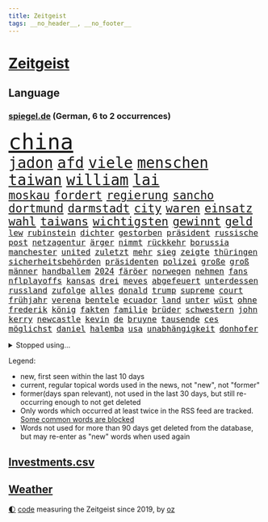 ```yaml
---
title: Zeitgeist
tags: __no_header__, __no_footer__
---
```


# [Zeitgeist](https://oliz.io/zeitgeist/)

## Language

<h3><a href="https://www.spiegel.de" target="_blank">spiegel.de</a> (German, 6 to 2 occurrences)</h3>
<p style="font-family:monospace">
<span style="font-size:32pt"><a href="news_links.html#china" class="current">china</a></span>
<br>
<span style="font-size:22pt"><a href="news_links.html#jadon" class="new">jadon</a></span>
<span style="font-size:22pt"><a href="news_links.html#afd" class="current">afd</a></span>
<span style="font-size:22pt"><a href="news_links.html#viele" class="current">viele</a></span>
<span style="font-size:22pt"><a href="news_links.html#menschen" class="current">menschen</a></span>
<span style="font-size:22pt"><a href="news_links.html#taiwan" class="current">taiwan</a></span>
<span style="font-size:22pt"><a href="news_links.html#william" class="current">william</a></span>
<span style="font-size:22pt"><a href="news_links.html#lai" class="current">lai</a></span>
<br>
<span style="font-size:17pt"><a href="news_links.html#moskau" class="current">moskau</a></span>
<span style="font-size:17pt"><a href="news_links.html#fordert" class="current">fordert</a></span>
<span style="font-size:17pt"><a href="news_links.html#regierung" class="current">regierung</a></span>
<span style="font-size:17pt"><a href="news_links.html#sancho" class="new">sancho</a></span>
<span style="font-size:17pt"><a href="news_links.html#dortmund" class="current">dortmund</a></span>
<span style="font-size:17pt"><a href="news_links.html#darmstadt" class="current">darmstadt</a></span>
<span style="font-size:17pt"><a href="news_links.html#city" class="current">city</a></span>
<span style="font-size:17pt"><a href="news_links.html#waren" class="current">waren</a></span>
<span style="font-size:17pt"><a href="news_links.html#einsatz" class="current">einsatz</a></span>
<span style="font-size:17pt"><a href="news_links.html#wahl" class="current">wahl</a></span>
<span style="font-size:17pt"><a href="news_links.html#taiwans" class="current">taiwans</a></span>
<span style="font-size:17pt"><a href="news_links.html#wichtigsten" class="current">wichtigsten</a></span>
<span style="font-size:17pt"><a href="news_links.html#gewinnt" class="current">gewinnt</a></span>
<span style="font-size:17pt"><a href="news_links.html#geld" class="current">geld</a></span>
<br>
<span style="font-size:12pt"><a href="news_links.html#lew" class="new">lew</a></span>
<span style="font-size:12pt"><a href="news_links.html#rubinstein" class="new">rubinstein</a></span>
<span style="font-size:12pt"><a href="news_links.html#dichter" class="current">dichter</a></span>
<span style="font-size:12pt"><a href="news_links.html#gestorben" class="current">gestorben</a></span>
<span style="font-size:12pt"><a href="news_links.html#präsident" class="current">präsident</a></span>
<span style="font-size:12pt"><a href="news_links.html#russische" class="current">russische</a></span>
<span style="font-size:12pt"><a href="news_links.html#post" class="current">post</a></span>
<span style="font-size:12pt"><a href="news_links.html#netzagentur" class="new">netzagentur</a></span>
<span style="font-size:12pt"><a href="news_links.html#ärger" class="current">ärger</a></span>
<span style="font-size:12pt"><a href="news_links.html#nimmt" class="current">nimmt</a></span>
<span style="font-size:12pt"><a href="news_links.html#rückkehr" class="current">rückkehr</a></span>
<span style="font-size:12pt"><a href="news_links.html#borussia" class="current">borussia</a></span>
<span style="font-size:12pt"><a href="news_links.html#manchester" class="current">manchester</a></span>
<span style="font-size:12pt"><a href="news_links.html#united" class="current">united</a></span>
<span style="font-size:12pt"><a href="news_links.html#zuletzt" class="current">zuletzt</a></span>
<span style="font-size:12pt"><a href="news_links.html#mehr" class="current">mehr</a></span>
<span style="font-size:12pt"><a href="news_links.html#sieg" class="current">sieg</a></span>
<span style="font-size:12pt"><a href="news_links.html#zeigte" class="current">zeigte</a></span>
<span style="font-size:12pt"><a href="news_links.html#thüringen" class="current">thüringen</a></span>
<span style="font-size:12pt"><a href="news_links.html#sicherheitsbehörden" class="current">sicherheitsbehörden</a></span>
<span style="font-size:12pt"><a href="news_links.html#präsidenten" class="current">präsidenten</a></span>
<span style="font-size:12pt"><a href="news_links.html#polizei" class="current">polizei</a></span>
<span style="font-size:12pt"><a href="news_links.html#große" class="current">große</a></span>
<span style="font-size:12pt"><a href="news_links.html#groß" class="current">groß</a></span>
<span style="font-size:12pt"><a href="news_links.html#männer" class="current">männer</a></span>
<span style="font-size:12pt"><a href="news_links.html#handballem" class="current">handballem</a></span>
<span style="font-size:12pt"><a href="news_links.html#2024" class="current">2024</a></span>
<span style="font-size:12pt"><a href="news_links.html#färöer" class="new">färöer</a></span>
<span style="font-size:12pt"><a href="news_links.html#norwegen" class="current">norwegen</a></span>
<span style="font-size:12pt"><a href="news_links.html#nehmen" class="current">nehmen</a></span>
<span style="font-size:12pt"><a href="news_links.html#fans" class="current">fans</a></span>
<span style="font-size:12pt"><a href="news_links.html#nflplayoffs" class="new">nflplayoffs</a></span>
<span style="font-size:12pt"><a href="news_links.html#kansas" class="new">kansas</a></span>
<span style="font-size:12pt"><a href="news_links.html#drei" class="current">drei</a></span>
<span style="font-size:12pt"><a href="news_links.html#meves" class="new">meves</a></span>
<span style="font-size:12pt"><a href="news_links.html#abgefeuert" class="current">abgefeuert</a></span>
<span style="font-size:12pt"><a href="news_links.html#unterdessen" class="current">unterdessen</a></span>
<span style="font-size:12pt"><a href="news_links.html#russland" class="current">russland</a></span>
<span style="font-size:12pt"><a href="news_links.html#zufolge" class="current">zufolge</a></span>
<span style="font-size:12pt"><a href="news_links.html#alles" class="current">alles</a></span>
<span style="font-size:12pt"><a href="news_links.html#donald" class="current">donald</a></span>
<span style="font-size:12pt"><a href="news_links.html#trump" class="current">trump</a></span>
<span style="font-size:12pt"><a href="news_links.html#supreme" class="current">supreme</a></span>
<span style="font-size:12pt"><a href="news_links.html#court" class="current">court</a></span>
<span style="font-size:12pt"><a href="news_links.html#frühjahr" class="current">frühjahr</a></span>
<span style="font-size:12pt"><a href="news_links.html#verena" class="current">verena</a></span>
<span style="font-size:12pt"><a href="news_links.html#bentele" class="current">bentele</a></span>
<span style="font-size:12pt"><a href="news_links.html#ecuador" class="current">ecuador</a></span>
<span style="font-size:12pt"><a href="news_links.html#land" class="current">land</a></span>
<span style="font-size:12pt"><a href="news_links.html#unter" class="current">unter</a></span>
<span style="font-size:12pt"><a href="news_links.html#wüst" class="current">wüst</a></span>
<span style="font-size:12pt"><a href="news_links.html#ohne" class="current">ohne</a></span>
<span style="font-size:12pt"><a href="news_links.html#frederik" class="current">frederik</a></span>
<span style="font-size:12pt"><a href="news_links.html#könig" class="current">könig</a></span>
<span style="font-size:12pt"><a href="news_links.html#fakten" class="current">fakten</a></span>
<span style="font-size:12pt"><a href="news_links.html#familie" class="current">familie</a></span>
<span style="font-size:12pt"><a href="news_links.html#brüder" class="current">brüder</a></span>
<span style="font-size:12pt"><a href="news_links.html#schwestern" class="current">schwestern</a></span>
<span style="font-size:12pt"><a href="news_links.html#john" class="current">john</a></span>
<span style="font-size:12pt"><a href="news_links.html#kerry" class="new">kerry</a></span>
<span style="font-size:12pt"><a href="news_links.html#newcastle" class="current">newcastle</a></span>
<span style="font-size:12pt"><a href="news_links.html#kevin" class="current">kevin</a></span>
<span style="font-size:12pt"><a href="news_links.html#de" class="current">de</a></span>
<span style="font-size:12pt"><a href="news_links.html#bruyne" class="new">bruyne</a></span>
<span style="font-size:12pt"><a href="news_links.html#tausende" class="current">tausende</a></span>
<span style="font-size:12pt"><a href="news_links.html#ces" class="new">ces</a></span>
<span style="font-size:12pt"><a href="news_links.html#möglichst" class="current">möglichst</a></span>
<span style="font-size:12pt"><a href="news_links.html#daniel" class="current">daniel</a></span>
<span style="font-size:12pt"><a href="news_links.html#halemba" class="current">halemba</a></span>
<span style="font-size:12pt"><a href="news_links.html#usa" class="current">usa</a></span>
<span style="font-size:12pt"><a href="news_links.html#unabhängigkeit" class="current">unabhängigkeit</a></span>
<span style="font-size:12pt"><a href="news_links.html#donhofer" class="new">donhofer</a></span>
</p>
<details>
<summary>Stopped using...</summary>
<p class="former" style="font-size:12pt">
verschiedene(1180) eröffnet(1179) geburtstag(1179) jan(1178) programm(1178) schließen(1178) schwarzen(1178) statement(1178) rasant(1177) brutale(1176) gerhard(1176) mali(1176) prinz(1176) sieger(1176) verboten(1176) behauptet(1175) besiegt(1175) entschädigung(1175) esken(1175) gemeinde(1175) mainz(1175) saskia(1175) verlust(1175) einzelne(1174) extreme(1174) gefährlichen(1174) hieß(1174) hsv(1174) priester(1174) verhandelt(1174) benzin(1173) brücke(1173) tobt(1173) überlebte(1173) breitet(1172) carsten(1172) enthüllt(1172) fließt(1172) gehalt(1172) institut(1172) preisen(1172) schwierigkeiten(1172) sicherheitskräfte(1172) stärken(1172) widerspricht(1172) zahlung(1172) anschläge(1171) beschäftigten(1171) bremer(1171) fehler(1171) senken(1171) tore(1171) vertrag(1171) kanzleramt(1170) klaren(1170) mütter(1170) vermutet(1170) wichtigste(1170) anspruch(1169) europäer(1169) falsch(1169) jagd(1169) kämpfe(1169) rassistische(1169) schüssen(1169) verstehen(1169) walter(1169) diplomaten(1168) entlastet(1168) gefährden(1168) passt(1168) senkt(1168) standort(1168) tieren(1168) angeklagter(1167) angekommen(1167) drohungen(1167) englische(1167) erhielt(1167) gegangen(1167) ton(1167) untersuchungsausschuss(1167) debakel(1166) kräftig(1166) rand(1165) e(1164) gesetze(1164) produzieren(1164) radikale(1164) sprecher(1164) bilden(1163) erkenntnisse(1163) meiner(1163) unterschiedlich(1163) verlangen(1162) erneuten(1161) schlimmste(1161) erkrankung(1160) 1000(1159) deals(1159) schaffte(1159) sendung(1159) voraussetzungen(1159) halb(1158) verursacht(1158) begriff(1157) nah(1157) olympische(1157) bundesgerichtshof(1156) erfunden(1155) immerhin(1155) kooperation(1155) echten(1153) gekauft(1153) nachfrage(1153) analysiert(1151) spitzenreiter(1151) erwachsene(1150) großem(1149) projekte(1149) aussehen(1148) umgeht(1146) bestmarke(1144) fußballwm(1144) entschuldigung(1143) enorme(1142) abstieg(1141) atomkraft(1141) informiert(1141) möglichkeiten(1140) dramatischen(1138) versorgung(1134) olympia(1131) tuchel(1130) identität(1129) ausgaben(1126) annäherung(1123) ungewöhnlichen(1119) coronaimpfung(1099) zustimmen(1065) konfrontation(1061) estland(1046) 250(988) mitverantwortlich(988) banken(976) unfälle(961) drohende(933) ministerin(922) kleidung(912) schrumpft(907) sichtbar(885) polnischen(879) entlastung(870) kuriose(870) parlaments(867) moderner(851) hoffenheim(847) zeitungsbericht(843) nachmittag(836) gleichen(831) schränkt(815) schulden(814) rhein(796) 41(790) methode(783) meta(758) außenministerium(755) erwiesen(753) zufall(748) schloss(745) kremlchef(737) soldat(716) neuwagen(712) sankt(712) zweites(710) überwachung(707) expremier(704) ergeben(693) positiven(692) mbappé(681) stoff(653) eindrücke(650) messerangriff(649) lindners(638) angestellte(634) ausstieg(628) abgrund(623) aufeinander(600) fragwürdige(592) hitze(590) ausgebaut(582) dürre(580) kaiserslautern(577) bedrohte(572) besseren(569) tierschützer(567) andrew(565) profi(557) grün(552) plädieren(548) geste(540) verleihung(531) usrepublikaner(530) ähnlichen(527) gehirn(511) psychischen(510) importiert(505) heidenheim(502) bach(496) elefanten(496) 63(494) perfekt(492) peru(490) gendern(487) banden(483) töne(483) entstehen(481) zutritt(475) kontroverse(473) rassistischer(470) francisco(462) indiens(462) sechsten(462) stemmen(462) vereinbarung(462) einsamkeit(461) kollegin(460) begegnung(458) bröckelt(456) elektronische(451) gerecht(450) neymar(448) aktivist(447) hit(441) zweifeln(440) kohl(436) abbruch(434) gefangenen(432) ernennt(426) chaotische(424) todesstrafe(423) aufsichtsrat(416) doping(416) befragung(415) ioc(415) böhmermann(407) tabu(407) häufigsten(405) ig(405) metall(405) unerlaubt(405) reißen(404) figuren(403) düster(401) finanzaufsicht(399) liberale(398) zehntausenden(398) zerschlagen(398) technologien(393) fenster(390) kommentiert(390) flogen(386) petersburg(386) bafin(384) youtuber(384) erheben(382) dunkelheit(379) wunderbare(376) kulturkampf(374) totschlags(374) eroller(372) aufgelöst(367) änderung(367) dreier(366) gefälschten(366) udo(366) weber(360) community(358) revision(358) vorfälle(358) vorstand(356) meiste(355) perspektive(355) plätze(354) solcher(354) denkbar(353) ansicht(350) gesundheitliche(350) dauer(348) geldgeber(348) wand(345) verleumdung(344) 23jähriger(341) bundeswirtschaftsminister(340) springer(340) entsprechende(331) heran(331) chatbot(330) wettlauf(330) startups(329) paket(326) juventus(325) verfügbar(325) jäger(322) lauf(322) green(321) späten(321) bildet(320) spezies(320) 150000(318) antike(318) bauarbeiten(317) usbürger(317) 51(316) spielerinnen(316) umdenken(316) marius(314) reiz(314) sondervermögen(314) bewertet(313) siedlung(313) bär(312) trier(312) zutiefst(312) 1600(311) dicht(311) riskante(310) spiegelrecherchen(308) anpassen(306) menschliche(306) joggen(302) marina(302) 1998(300) gebäuden(300) müttern(300) gala(295) linkenpolitikerin(294) verteidigte(292) warb(292) 40jähriger(288) geschehen(286) milliardenschwere(286) griechische(284) rebellion(284) kümmert(283) verstärken(283) bestreiten(282) bahnreisende(278) downing(278) geknackt(276) asylpolitik(275) festgelegt(275) duschen(273) parteichefin(273) fehde(272) sommerspielen(272) spiegeltalk(272) susanne(271) heimlich(269) angerichtet(268) erdöl(267) startete(267) behindern(266) greenwashing(265) involviert(265) produkt(265) prinzip(264) reuß(264) modi(262) rückhalt(262) milliardengeschäft(261) 800(260) theorie(260) dringt(259) schadstoffe(259) begeisterung(258) follower(258) referendum(256) stuft(256) zurückgetreten(256) gewusst(255) bekämpfung(252) massenhaft(251) staatsbürger(251) westlicher(251) wette(251) amtsinhaber(250) fisch(247) ermutigt(246) spielten(245) ikone(244) erstem(240) getrieben(239) 8000(237) parteitag(237) sudan(236) populismus(235) haar(234) ereignis(233) berühmtesten(231) kane(230) geldwäsche(229) landesverband(229) look(229) miese(229) umstieg(228) feinde(226) rechtskräftig(226) schätzen(226) gegnern(225) auswirken(224) pilot(224) hamm(222) iphones(222) unogeneralsekretär(222) nachbesserungen(221) prognostiziert(221) untergebracht(221) rekrutieren(220) trümmer(220) dämpfer(218) frankfurts(217) brachen(216) schulleiter(216) serge(216) bundeshaushalt(215) massen(215) vi(215) brutalen(214) internetstars(213) alben(212) lustige(211) bürgern(210) thyssenkrupp(210) dietmar(208) befürchtete(207) beitragen(207) mangelnder(207) motor(207) abgenommen(206) abschlusserklärung(206) kylian(206) kurzer(205) süddeutschland(205) haushalten(204) kalter(202) würdigung(201) unterschätzen(200) falschaussage(199) tropfen(199) verbandschef(199) 1973(196) beschäftigung(196) bundesarbeitsgericht(196) demokratiebewegung(196) gelaufen(196) falsches(195) balkon(194) potenziell(194) abschrecken(193) berechnungen(193) telefon(190) versäumnisse(190) erwärmung(189) einbringen(186) entsorgt(186) selben(186) rechtsruck(185) reparaturen(185) systeme(185) begründete(183) berufen(183) südukraine(183) amira(182) milliardenschweren(182) wetterbedingungen(182) brände(180) delegation(180) bartsch(179) populist(178) vergessene(178) beworben(176) popstars(176) rolling(176) stones(176) vergangen(175) fleck(174) homophobe(174) posthum(174) reserven(174) wertet(174) internetkonzern(173) xiii(173) beschloss(172) militäroperation(172) ezb(171) feindbild(171) report(171) unterhaltung(171) essener(170) neonazi(170) verbinden(170) architekten(169) verteuern(169) freizeit(168) neubrandenburg(168) o2(168) hacken(167) schlimmer(167) lichtblick(166) aufatmen(165) begriffe(165) erderwärmung(165) becken(164) entpuppt(164) bundesligasaison(163) schriftstellerin(163) zutaten(162) kooperiert(161) schärfsten(161) unilever(160) 7000(158) froh(158) metas(158) selenskyjs(158) jenaer(157) reichsbürgergruppe(157) kürzung(155) schneidet(155) drohender(153) ernste(153) unterhalt(153) gebissen(152) gerichtsverfahren(152) gruppenphase(152) ausschuss(151) juristin(151) cdugeneralsekretär(150) schönste(150) erfinden(149) gerichtsmediziner(149) kultusminister(149) linienbus(149) unsicherheit(148) lindenberg(147) geprüft(146) sinnlos(146) gedreht(145) costa(144) erahnen(144) männlichkeit(143) thailändischen(143) ussenatoren(143) unwohlsein(142) stahlhersteller(141) margot(140) boykott(139) kollidieren(139) morawiecki(139) anlage(138) chipfabriken(138) kanzlerpartei(138) zusätzlichen(138) kunde(137) spanierin(137) wahlkreis(137) innere(136) webstars(136) ausscheiden(135) intensiver(135) patientin(135) verglichen(135) cannabislegalisierung(133) gegenspieler(133) hardliner(133) sicherheitsrat(133) anzeige(132) samstagabend(132) iocpräsident(131) meryl(131) sozial(131) streep(131) moscheen(130) tankstelle(130) reutlingen(129) unbeeindruckt(129) wirbel(129) tickt(128) einigten(127) regelrechten(127) elfmeterschießen(124) rucksack(124) models(123) negative(123) betrag(122) herrchen(122) nachzahlen(121) unterkunft(121) fraktion(120) kräften(120) schmerzhafter(120) beweist(119) karrierecoach(119) saudiarabiens(119) 82(117) kriegsführung(117) raketenabwehrsystem(117) young(117) angehören(116) einziges(116) sportlerinnen(116) trittin(116) hauptdarsteller(115) verstößen(115) year(115) jugendorganisation(114) rumänische(114) british(113) ködern(113) lenkte(113) tabellenspitze(113) geist(112) probiert(112) unheilbar(112) abgestellt(111) usbotschaft(111) hassbotschaften(110) trennungskinder(109) v(109) hermoso(108) jenni(108) kühl(108) langwierigen(108) nadia(108) rubiales(108) mtv(107) abgehängt(106) bahnhöfen(106) beschlüsse(105) herein(105) weltbesten(105) wmtriumph(105) libyen(104) missbrauchen(104) hofften(103) konzertfilm(103) lachs(103) lass(103) lieferwagen(103) seltenes(103) chemnitz(102) finanzspritze(102) morgenstunden(102) probe(101) fernseher(100) armenien(99) aserbaidschan(99) kanal(99) stadtrat(99) dreistelliger(98) jean(98) pocher(98) schütze(98) challenge(97) klimagipfel(97) lebensräume(97) verfehlten(97) bundestagsfraktion(96) festnehmen(95) grünem(95) kontrolleure(95) milliardenhilfen(95) sanften(95) scherz(95) 1994(94) evangelista(94) milliardenhöhe(94) teslachef(94) vergehen(94) wehrte(94) zukommen(94) 34jährige(93) inselstaaten(93) peinliche(93) proben(93) steuererhöhungen(93) ai(92) finanzmärkten(92) bestattet(91) brennstoffen(91) efuels(91) kräftiger(91) sekunde(91) zugverkehr(91) aggression(90) barrymore(90) canceln(90) drew(90) europaparlament(90) hagelkörner(90) landesverrats(90) metronom(90) pedelecs(90) population(90) skulpturen(90) wiederzusehen(90) bundesvorstand(89) gefolgt(89) time(89) tragisch(89) gemüse(88) verschüttete(88) biologe(87) milieu(87) putzen(87) tüfteln(87) verfügen(87) 2400(86) anonym(86) beschuldigt(86) entzug(86) erkältung(86) notaufnahmen(86) sibirien(86) wechseljahre(86) bistum(85) branson(85) religion(85) tiktoker(85) dillinger(84) edmund(84) leaks(84) schlusslicht(84) smarte(84) affären(83) blätter(83) extinction(83) schulnoten(83) smartes(83) ultrarechten(83) untermauert(83) danzig(82) sanierungspflicht(82) trucker(82) archäologische(81) besprüht(81) mateusz(81) rechtfertigen(81) stocken(81) verfeindeten(81) grundlegende(80) krisenzeiten(80) luftfahrt(80) steuervorteile(80) vorgeschichte(80) zynisch(80) übergangen(80) granate(79) herfried(79) love(79) münkler(79) pushbacks(79) zeitlupe(79) ausrutscher(78) brightline(78) effizienz(78) entsendung(78) fallende(78) gravierenden(78) hochgeschwindigkeitszug(78) mehrkosten(78) shutdown(78) sieges(78) taxi(78) antetokounmpo(77) arbeite(77) einjährigen(77) ernüchtert(77) geschlossenheit(77) giannis(77) gucken(77) tsg(77) überlastete(77) 2035(76) lafontaine(76) muslimisches(76) nature(76) nebenkosten(76) oskar(76) regierungswechsel(76) schau(76) sportevent(76) ungleich(75) airways(74) beiseite(74) diagnostiziert(74) euebene(74) schwerfällt(74) überstimmt(74) bestechung(73) dauerhafter(73) euroraum(73) geschäftspraktiken(73) herausholen(73) schmach(73) vertrauensverlust(73) absichtliche(72) achtsamkeitstrend(72) bevorzugt(72) fahrplan(72) gewerkschafter(72) glitzern(72) lasst(72) milliardenmarkt(72) parteifreundes(72) schweiger(72) sprengen(72) til(72) unerwünschte(72) uniklinik(72) krankes(71) livtour(71) ungerecht(71) unprofessionell(71) vermittlung(71) warme(71) ehrlich(70) eindeutiges(70) handelsblatt(70) physiker(70) riskanter(70) spitzenspiel(70) stammenden(70) versuche(70) atomen(69) bucks(69) erzählungen(69) hinterzogen(69) maskenmillionärin(69) plastiktüten(69) wagenknechtpartei(69) zurückgezogen(69) abgelöst(68) präparierten(68) rekorden(68) anrufen(67) elektronen(67) eumitgliedstaaten(67) ferenc(67) krausz(67) modehändler(67) physiknobelpreis(67) verhaltensregeln(67) überfällig(67) abschottung(66) cduspitzenpolitiker(66) jeremy(66) molly(66) sonderbeauftragter(66) schuf(65) tankstellen(65) unparteiischen(65) worüber(65) übertragene(65) bewilligung(64) effenbergbank(64) erfindung(64) erhob(64) financial(64) friedensnobelpreis(64) katapultiert(64) köstliche(64) mohammadi(64) narges(64) neunmal(64) parteigründung(64) streuen(64) ungeklärten(64) unterstützten(64) weltgesundheitsorganisation(64) ölpreis(64) audio(63) aufrechterhalten(63) ausgebeutet(63) eueinigung(63) rekordwert(63) wilde(63) außenwelt(62) geborene(62) hakt(62) kracht(62) laufe(62) naher(62) regierungserklärung(62) schick(62) anhaltenden(61) born(61) erodiert(61) flüchtlingsheim(61) mobilisiert(61) opec(61) wochenlangen(61) 175(60) bezirk(60) gesprächsstoff(60) ortschaften(60) 1990(59) kinderbuchautorin(59) munter(59) normale(59) volleyball(59) büchern(58) flughafens(58) flächenbrand(58) hamaskämpfern(58) hetzjagd(58) iron(58) kalorien(58) klimafreundliche(58) olympisches(58) trauergemeinde(58) vertrieben(58) wahlsieg(58) bundespräsidenten(57) enttäuschte(57) drängendsten(56) gewähren(56) grenzübergänge(56) orange(56) sähen(56) vernichten(56) vorläufige(56) einfachen(55) gal(55) gehypte(55) kmk(55) prostatakrebs(55) rechtsnationale(55) spiegelredakteurin(55) wachse(55) aufreger(54) bekomme(54) designierte(54) dome(54) einseitige(54) extremistischen(54) neonazis(54) schikane(54) tanz(54) unoklimakonferenz(54) weltklimakonferenz(54) windstrom(54) eigenschaften(53) erwachsener(53) gekippt(53) medikament(53) abos(52) einstimmigen(52) gedeiht(52) hamaskämpfer(52) lig(52) länderchefs(52) play(52) spiegelbericht(52) süper(52) eingeweiht(51) johnson(51) oftmals(51) sobald(51) südpolarmeer(51) zusammenbrach(51) 25000(50) antiisraelproteste(50) liebäugelt(50) linkenikone(50) santos(50) weltkriegs(50) 39jähriger(49) derby(49) jahrtausende(49) ungeschoren(49) überaus(49) bsw(48) festgeldangebote(48) installiert(48) monatelanger(48) urlauberinnen(48) verschweigt(48) warnstreik(48) arielle(47) bereut(47) psychotherapeutin(47) sagaftra(47) abzuschaffen(46) bonus(46) cop(46) hagelte(46) krisenstimmung(46) option(46) tunneln(46) verblüfft(46) versperrt(46) adam(45) furchtbar(45) kabarettist(45) tool(45) begibt(44) einschreiten(44) gebraucht(44) großprojekte(44) koalitionsstreit(44) militärhilfen(44) neureuther(44) wundern(44) antisemitismusdebatte(43) cyberattacke(43) müdigkeit(43) soldatin(43) haftbar(42) korrekt(42) mandanten(42) nordrheinwestfälischen(42) signalisiert(42) uskampfjets(42) warnzeichen(42) 44jähriger(41) bagdad(41) basisinitiative(41) bettina(41) gelbem(41) resolution(41) sportschau(41) staatssekretärin(41) wirtz(41) übel(41) beyoncé(40) bochumer(40) düpiert(40) feststehen(40) gegründeten(40) modewelt(40) schade(40) engagieren(39) hut(39) neurowissenschaftler(39) pazifikstaat(39) bewirkt(38) dschabalia(38) innen(38) interpretation(38) useliteuni(38) anliegen(37) bewertung(37) esa(37) gestritten(37) maggie(37) priorität(37) schutt(37) siedler(37) wett(37) koalitionspartnern(36) pokalpleite(36) selbstwahrnehmung(36) usuniversitäten(36) wohlhabende(36) ampelpartner(35) artikel(35) ausreise(35) hamastunnel(35) instanz(35) starr(35) jokić(34) kernforderung(34) systemwechsel(34) zehnt(34) bestechender(33) erspart(33) geiselnahme(33) modus(33) mäuse(33) stream(33) betreut(32) dosis(32) investorin(32) meme(32) spielers(32) verhält(32) abgebrannte(31) adams(31) akzeptabel(31) exkollege(31) komödien(31) schnitzer(31) weltklimagipfel(31) 45jährigen(30) chats(30) fachmagazin(30) jobabbau(30) kassieren(30) zurückholen(30) beschuldigten(29) getrunken(29) produzierenden(29) deckt(28) draymond(28) gebrauchte(28) halsschutzes(28) krankschreibung(28) lokführern(28) todesschützen(28) unfalltod(28) usmagazin(28) warriors(28) genderverbot(27) spielereihe(27) verfassungsfeindlichen(27) wertvollsten(27) 40jährigen(26) drogenkonsum(26) fremdgehens(26) geliebt(26) lambrecht(26) mehrfachen(26) notfallfahrplan(26) präsidentschaftskandidatur(26) redebedarf(26) spezialeinsatzkommando(26) spoiler(26) wolke(26) zutage(26) ausgebrannt(25) bernd(25) gängige(25) katalanischen(25) managern(25) nigerianische(25) austauschschüler(24) bologna(24) disneykonzern(24) illusion(24) immobilienimperium(24) jener(24) revolutionieren(24) riesen(24) unzuverlässig(24) vollzieht(24) wahnsinn(24) ausfliegen(23) erkältungswelle(23) etat(23) hintertür(23) machern(23) nachtragshaushalt(23) verhaltens(23) zermatt(23) beschämend(22) chronisch(22) demnächst(22) dschungel(22) gerichtsprozessen(22) geschenkideen(22) halbnackten(22) polnischukrainischen(22) rechtsextremistische(22) schulbus(22) staatsstreich(22) trickserei(22) ausgespielt(21) milliardenloch(21) abzuschieben(20) gesinnung(20) lachse(20) ryan(20) verdanken(20) verstärker(20) ziviler(20) dame(19) dokuserie(19) erliegt(19) gravierender(19) innenstädte(19) tonband(19) vereinigte(19) angelegten(18) exnationaltorwart(18) häusliche(18) kreisen(18) pompösen(18) spediteure(18) verfassungsurteil(18) bjelica(17) krisenmodus(17) nenad(17) regenwald(17) sammler(17) trümmerteile(17) unfreiwillig(17) verbindliche(17) verläuft(17) arbeitgeberpräsident(16) dulger(16) mister(16) neutrale(16) synthetische(16) usmarine(16) werkzeug(16) ampelspitzen(15) berufseinsteiger(15) erbt(15) haushaltschaos(15) hustet(15) knockout(15) life(15) robbie(15) sprangen(15) tücher(15) wagens(15) övp(15) geert(14) medaille(14) wachstumschancengesetz(14) wilders(14) alarmsignal(13) ampelhaushalt(13) argentinischen(13) haushaltsdrama(13) leise(13) statistisches(13) verstorbener(13) werbeaufsicht(13) bellevue(12) diebin(12) donuts(12) gefüllte(12) jaber(12) killt(12) lichterfest(12) physik(12) stiehlt(12) tausender(12) zapfsäule(12) altersgruppen(11) falle(11) packte(11)
</p>
</details>
<p>Legend:
<ul>
<li><span class="new">new</span>, first seen within the last 10 days</li>
<li><span class="current">current</span>, regular topical words used in the news, not "new", not "former"</li>
<li><span class="former">former(days span relevant)</span>, not used in the last 30 days, but still re-occurring enough to not get deleted</li>
<li>Only words which occurred at least twice in the RSS feed are tracked. <a href="language/filters.py">Some common words are blocked</a></li>
<li>Words not used for more than 90 days get deleted from the database, but may re-enter as "new" words when used again</li>
</ul>
</p>

## [Investments](investments.html)[.csv](investments.csv)

## [Weather](weather.html)

<footer>
<a href="javascript:toggleTheme()" class="nav">🌓</a>
<a href="https://github.com/ooz/zeitgeist">code</a> measuring the Zeitgeist since 2019, by <a href="https://oliz.io">oz</a>
</footer>
